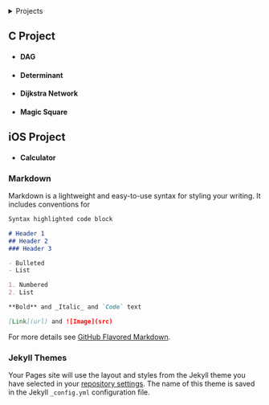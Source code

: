 

<details>
<summary> Projects </summary>
- ##String Evaluator
- Network Evaluator
- hash Table Search Engine
- Art Collage

</details>

## C Project
- #### DAG
- #### Determinant
- #### Dijkstra Network
- #### Magic Square

## iOS Project
- #### Calculator


### Markdown

Markdown is a lightweight and easy-to-use syntax for styling your writing. It includes conventions for

```markdown
Syntax highlighted code block

# Header 1
## Header 2
### Header 3

- Bulleted
- List

1. Numbered
2. List

**Bold** and _Italic_ and `Code` text

[Link](url) and ![Image](src)
```

For more details see [GitHub Flavored Markdown](https://guides.github.com/features/mastering-markdown/).

### Jekyll Themes

Your Pages site will use the layout and styles from the Jekyll theme you have selected in your [repository settings](https://github.com/lipikas/Projects/settings). The name of this theme is saved in the Jekyll `_config.yml` configuration file.
